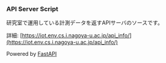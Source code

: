 ### API Server Script

研究室で運用している計測データを返すAPIサーバのソースです。

詳細: [https://iot.env.cs.i.nagoya-u.ac.jp/api_info/](https://iot.env.cs.i.nagoya-u.ac.jp/api_info/)

Powered by [FastAPI](https://fastapi.tiangolo.com/ja/)